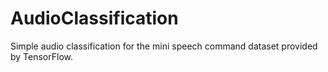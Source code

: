# AudioClassification
Simple audio classification for the mini speech command dataset provided by TensorFlow.
